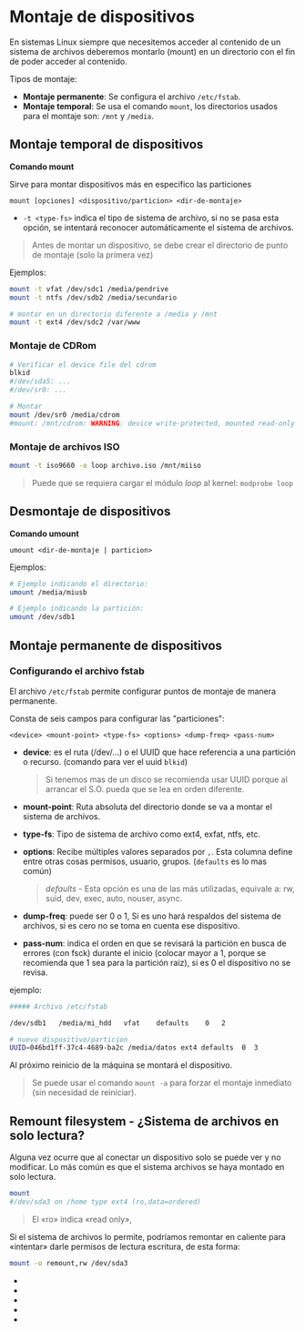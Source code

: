 # Montaje de dispositivos

En sistemas Linux siempre que necesitemos acceder al contenido de un sistema de archivos deberemos montarlo (mount) en un directorio con el fin de poder acceder al contenido.

Tipos de montaje:

+ **Montaje permanente**: Se configura el archivo `/etc/fstab`.
+ **Montaje temporal**: Se usa el comando `mount`, los directorios usados para el montaje son: `/mnt` y `/media`. 

## Montaje temporal de dispositivos 

**Comando mount**

Sirve para montar dispositivos más en específico las particiones

`mount [opciones] <dispositivo/particion> <dir-de-montaje>`

- `-t <type-fs>`  indica el tipo de sistema de archivo, si no se pasa esta opción, se intentará reconocer automáticamente el sistema de archivos.

> Antes de montar un dispositivo, se debe crear el directorio de punto de montaje (solo la primera vez)

Ejemplos:

```bash
mount -t vfat /dev/sdc1 /media/pendrive 
mount -t ntfs /dev/sdb2 /media/secundario 

# montar en un directorio diferente a /media y /mnt
mount -t ext4 /dev/sdc2 /var/www
```

### Montaje de CDRom

```bash
# Verificar el device file del cdrom
blkid
#/dev/sda5: ...
#/dev/sr0: ...

# Montar 
mount /dev/sr0 /media/cdrom
#mount: /mnt/cdrom: WARNING: device write-protected, mounted read-only
```

### Montaje de archivos ISO

```bash
mount -t iso9660 -o loop archivo.iso /mnt/miiso
```

> Puede que se requiera cargar el módulo *loop* al kernel: `modprobe loop`

## Desmontaje de dispositivos

**Comando umount**

`umount <dir-de-montaje | particion>`

Ejemplos:

```bash
# Ejemplo indicando el directorio:
umount /media/miusb

# Ejemplo indicando la partición:
umount /dev/sdb1
```



## Montaje permanente de dispositivos

### Configurando el archivo fstab

El archivo `/etc/fstab` permite configurar puntos de montaje de manera permanente.

Consta de seis campos para configurar las "particiones":

```
<device> <mount-point> <type-fs> <options> <dump-freq> <pass-num>
```

- **device**: es el ruta (/dev/...) o el UUID que hace referencia a una partición o recurso. (comando para ver el uuid `blkid`)

  > Si tenemos mas de un disco se recomienda usar UUID porque al arrancar el S.O. pueda que se lea en orden diferente.

- **mount-point**: Ruta absoluta del directorio donde se va a montar el sistema de archivos. 

- **type-fs**: Tipo de sistema de archivo como ext4, exfat, ntfs, etc.

- **options**: Recibe múltiples valores separados por `,`. Esta columna define entre otras cosas permisos, usuario, grupos. (`defaults` es lo mas común)

  >*defaults* - Esta opción es una de las más utilizadas, equivale a: rw, suid, dev, exec, auto, nouser, async.

- **dump-freq**: puede ser 0 o 1, Si es uno hará respaldos del sistema de archivos, si es cero no se toma en cuenta ese dispositivo.

- **pass-num**: indica el orden en que se revisará la partición en busca de errores (con fsck) durante el inicio (colocar mayor a 1, porque se recomienda que 1 sea para la partición raiz), si es 0 el dispositivo no se revisa.

ejemplo:

```bash
##### Archivo /etc/fstab

/dev/sdb1	/media/mi_hdd	vfat	defaults	0	2

# nuevo dispositivo/particion
UUID=046bd1ff-37c4-4689-ba2c /media/datos ext4 defaults	 0  3
```



Al próximo reinicio de la máquina se montará el dispositivo.

> Se puede usar el comando `mount -a` para forzar el montaje inmediato (sin necesidad de reiniciar).



##  Remount filesystem - ¿Sistema de archivos en solo lectura?

Alguna vez ocurre que al conectar un dispositivo solo se puede ver y no modificar. Lo más común es que el sistema archivos se haya montado en solo lectura.

```bash
mount
#/dev/sda3 on /home type ext4 (ro,data=ordered)
```

> El «ro» indica «read only», 

Si el sistema de archivos lo permite, podríamos remontar en caliente para «intentar» darle permisos de lectura escritura, de esta forma:

```bash
mount -o remount,rw /dev/sda3
```





<!--COMPLETAR CON LOS LIBROS HLW PG138 Y EN DHB pg 186--> 

<!--ver Debian handbook pg 186 8.9.5. List of Mount Pointss-->

- <!--mount--> 
- <!--umount-->
- <!--fstan-->
- <!--unit "automount"-->
- 

<!--INTERESANTE PARA HACER LA PRUEBA USANDO UNITS-->